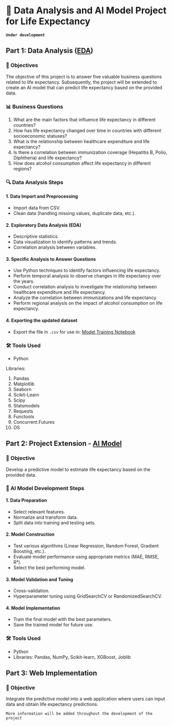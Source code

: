 # 🧬 Data Analysis and AI Model Project for Life Expectancy 
**`Under development`**

## Part 1: Data Analysis ([EDA](https://github.com/victorlcastro-dsa/LifeExpectancy/blob/main/notebook/EDA.ipynb))

### 🎯 Objectives

The objective of this project is to answer five valuable business questions related to life expectancy. Subsequently, the project will be extended to create an AI model that can predict life expectancy based on the provided data.

### 📊 Business Questions

1. What are the main factors that influence life expectancy in different countries?
2. How has life expectancy changed over time in countries with different socioeconomic statuses?
3. What is the relationship between healthcare expenditure and life expectancy?
4. Is there a correlation between immunization coverage (Hepatitis B, Polio, Diphtheria) and life expectancy?
5. How does alcohol consumption affect life expectancy in different regions?

### 🔍 Data Analysis Steps

#### 1. Data Import and Preprocessing

- Import data from CSV.
- Clean data (handling missing values, duplicate data, etc.).

#### 2. Exploratory Data Analysis (EDA)

- Descriptive statistics.
- Data visualization to identify patterns and trends.
- Correlation analysis between variables.

#### 3. Specific Analysis to Answer Questions

- Use Python techniques to identify factors influencing life expectancy.
- Perform temporal analysis to observe changes in life expectancy over the years.
- Conduct correlation analysis to investigate the relationship between healthcare expenditure and life expectancy.
- Analyze the correlation between immunizations and life expectancy.
- Perform regional analysis on the impact of alcohol consumption on life expectancy.

#### 4. Exporting the updated dataset

- Export the file in `.csv` for use in: [Model Training Notebook](https://github.com/victorlcastro-dsa/LifeExpectancy/blob/main/notebook/MODEL%20TRAINING.ipynb)

### 🛠️ Tools Used

- Python

Libraries:
1. Pandas
2. Matplotlib
3. Seaborn
4. Scikit-Learn
5. Scipy
6. Statsmodels
7. Requests
8. Functools
9. Concurrent.Futures
10. OS

## Part 2: Project Extension - [AI Model](https://github.com/victorlcastro-dsa/LifeExpectancy/blob/main/notebook/MODEL%20TRAINING.ipynb)

### 🎯 Objective

Develop a predictive model to estimate life expectancy based on the provided data.

### 🧠 AI Model Development Steps

#### 1. Data Preparation

- Select relevant features.
- Normalize and transform data.
- Split data into training and testing sets.

#### 2. Model Construction

- Test various algorithms (Linear Regression, Random Forest, Gradient Boosting, etc.).
- Evaluate model performance using appropriate metrics (MAE, RMSE, R²).
- Select the best performing model.

#### 3. Model Validation and Tuning

- Cross-validation.
- Hyperparameter tuning using GridSearchCV or RandomizedSearchCV.

#### 4. Model Implementation

- Train the final model with the best parameters.
- Save the trained model for future use.

### 🛠️ Tools Used

- Python
- Libraries: Pandas, NumPy, Scikit-learn, XGBoost, Joblib

## Part 3: Web Implementation

### 🎯 Objective

Integrate the predictive model into a web application where users can input data and obtain life expectancy predictions.

`More information will be added throughout the development of the project`
